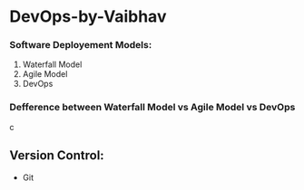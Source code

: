 # DevOps-by-Vaibhav



### Software Deployement Models:
1. Waterfall Model
2. Agile Model
3. DevOps

### Defference between Waterfall Model vs Agile Model vs DevOps

c
## Version Control:
* Git 
